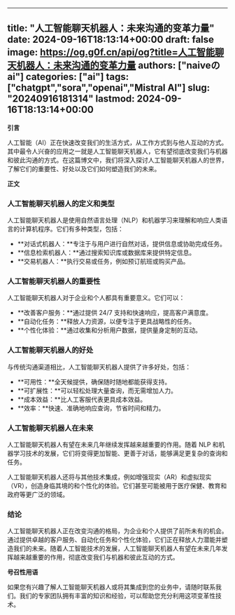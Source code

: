 
---
title: "人工智能聊天机器人：未来沟通的变革力量"
date: 2024-09-16T18:13:14+00:00
draft: false
image: https://og.g0f.cn/api/og?title=人工智能聊天机器人：未来沟通的变革力量
authors: ["naiveのai"]
categories: ["ai"]
tags: ["chatgpt","sora","openai","Mistral AI"]
slug: "20240916181314"
lastmod: 2024-09-16T18:13:14+00:00
---
**引言**

人工智能（AI）正在快速改变我们的生活方式，从工作方式到与他人互动的方式。其中最令人兴奋的应用之一就是人工智能聊天机器人，它有望彻底改变我们与机器和彼此沟通的方式。在这篇博文中，我们将深入探讨人工智能聊天机器人的世界，了解它们的重要性、好处以及它们如何塑造我们的未来。

**正文**

### 人工智能聊天机器人的定义和类型

人工智能聊天机器人是使用自然语言处理（NLP）和机器学习来理解和响应人类语言的计算机程序。它们有多种类型，包括：

* **对话式机器人：**专注于与用户进行自然对话，提供信息或协助完成任务。
* **信息检索机器人：**通过搜索知识库或数据库来提供特定信息。
* **交易机器人：**执行交易或任务，例如预订航班或购买产品。

### 人工智能聊天机器人的重要性

人工智能聊天机器人对于企业和个人都具有重要意义。它们可以：

* **改善客户服务：**通过提供 24/7 支持和快速响应，提高客户满意度。
* **自动化任务：**释放人力资源，以便专注于更具战略性的任务。
* **个性化体验：**通过收集和分析用户数据，提供量身定制的互动。

### 人工智能聊天机器人的好处

与传统沟通渠道相比，人工智能聊天机器人提供了许多好处，包括：

* **可用性：**全天候提供，确保随时随地都能获得支持。
* **可扩展性：**可以轻松处理大量查询，而无需增加人力。
* **成本效益：**比人工客服代表更具成本效益。
* **效率：**快速、准确地响应查询，节省时间和精力。

### 人工智能聊天机器人在未来

人工智能聊天机器人有望在未来几年继续发挥越来越重要的作用。随着 NLP 和机器学习技术的发展，它们将变得更加智能、更善于对话，能够满足更复杂的查询和任务。

人工智能聊天机器人还将与其他技术集成，例如增强现实（AR）和虚拟现实（VR），创造身临其境的和个性化的体验。它们甚至可能被用于医疗保健、教育和政府等更广泛的领域。

### 结论

人工智能聊天机器人正在改变沟通的格局，为企业和个人提供了前所未有的机会。通过提供卓越的客户服务、自动化任务和个性化体验，它们正在释放人力潜能并塑造我们的未来。随着人工智能技术的发展，人工智能聊天机器人有望在未来几年发挥越来越重要的作用，彻底改变我们与机器和彼此互动的方式。

**号召性用语**

如果您有兴趣了解人工智能聊天机器人或将其集成到您的业务中，请随时联系我们。我们的专家团队拥有丰富的知识和经验，可以帮助您充分利用这项变革性技术。